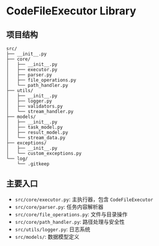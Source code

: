 # CodeFileExecutor Library

## 项目结构

```
src/
├── __init__.py
├── core/
│   ├── __init__.py
│   ├── executor.py
│   ├── parser.py
│   ├── file_operations.py
│   └── path_handler.py
├── utils/
│   ├── __init__.py
│   ├── logger.py
│   ├── validators.py
│   └── stream_handler.py
├── models/
│   ├── __init__.py
│   ├── task_model.py
│   ├── result_model.py
│   └── stream_data.py
├── exceptions/
│   ├── __init__.py
│   └── custom_exceptions.py
└── log/
    └── .gitkeep
```

## 主要入口

- `src/core/executor.py`: 主执行器，包含 `CodeFileExecutor`
- `src/core/parser.py`: 任务内容解析器
- `src/core/file_operations.py`: 文件与目录操作
- `src/core/path_handler.py`: 路径处理与安全性
- `src/utils/logger.py`: 日志系统
- `src/models/`: 数据模型定义